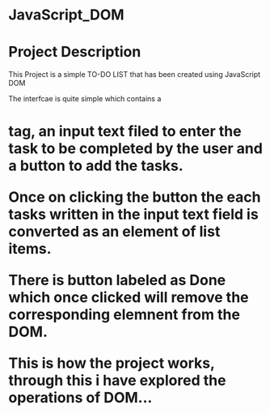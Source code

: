 # JavaScript_DOM
# Project Description

This Project is a simple TO-DO LIST that has been created using JavaScript DOM

The interfcae is quite simple which contains a <h1> tag, an input text filed to enter the task to be completed by the user and a button to add the tasks.

Once on clicking the button the each tasks written in the input text field is converted as an element of list items.

There is button labeled as Done which once clicked will remove the corresponding elemnent from the DOM.

This is how the project works, through this i have explored the operations of DOM...
      
